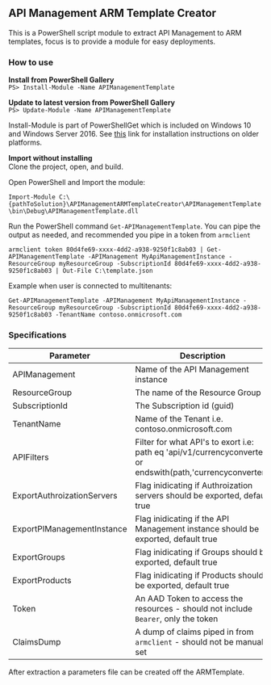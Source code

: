 ## API Management ARM Template Creator

This is a PowerShell script module to extract API Management to ARM templates, focus is to provide a module for easy deployments.  

### How to use
**Install from PowerShell Gallery**  
`PS> Install-Module -Name APIManagementTemplate`

**Update to latest version from PowerShell Gallery**  
`PS> Update-Module -Name APIManagementTemplate`

Install-Module is part of PowerShellGet which is included on Windows 10 and Windows Server 2016. See [this](https://docs.microsoft.com/en-us/powershell/gallery/psget/get_psget_module) link for installation instructions on older platforms.

**Import without installing**  
Clone the project, open, and build.

Open PowerShell and Import the module:

`Import-Module C:\{pathToSolution}\APIManagementARMTemplateCreator\APIManagementTemplate\bin\Debug\APIManagementTemplate.dll`

Run the PowerShell command `Get-APIManagementTemplate`.  You can pipe the output as needed, and recommended you pipe in a token from `armclient`

`armclient token 80d4fe69-xxxx-4dd2-a938-9250f1c8ab03 | Get-APIManagementTemplate -APIManagement MyApiManagementInstance -ResourceGroup myResourceGroup -SubscriptionId 80d4fe69-xxxx-4dd2-a938-9250f1c8ab03 | Out-File C:\template.json`

Example when user is connected to multitenants:

`Get-APIManagementTemplate -APIManagement MyApiManagementInstance -ResourceGroup myResourceGroup -SubscriptionId 80d4fe69-xxxx-4dd2-a938-9250f1c8ab03 -TenantName contoso.onmicrosoft.com`

### Specifications

| Parameter | Description | Required |
| --------- | ---------- | -------|
| APIManagement | Name of the API Management instance| true |
| ResourceGroup | The name of the Resource Group | true |
| SubscriptionId | The Subscription id (guid)| true |
| TenantName | Name of the Tenant i.e. contoso.onmicrosoft.com | false |
| APIFilters | Filter for what API's to exort i.e: path eq 'api/v1/currencyconverter' or endswith(path,'currencyconverter') | false
| ExportAuthroizationServers | Flag inidicating if Authroization servers should be exported, default true | false
| ExportPIManagementInstance | Flag inidicating if the API Management instance should be exported, default true | false
| ExportGroups | Flag inidicating if Groups should be exported, default true | false
| ExportProducts | Flag inidicating if Products should be exported, default true | false
| Token | An AAD Token to access the resources - should not include `Bearer`, only the token | false |
| ClaimsDump | A dump of claims piped in from `armclient` - should not be manually set | false |


After extraction a parameters file can be created off the ARMTemplate.
